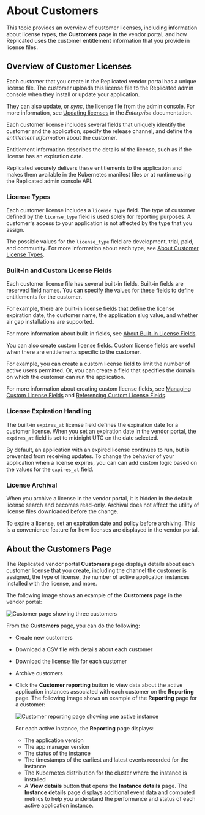 # About Customers

This topic provides an overview of customer licenses, including information about license types, the **Customers** page in the vendor portal, and how Replicated uses the customer entitlement information that you provide in license files.

## Overview of Customer Licenses

Each customer that you create in the Replicated vendor portal has a unique license
file. The customer uploads this license file to the Replicated admin console when
they install or update your application.

They can also update, or _sync_, the license file from the admin console. For more
information, see [Updating licenses](../enterprise/updating-licenses) in the _Enterprise_
documentation.

Each customer license includes several fields that uniquely identify the customer
and the application, specify the release channel, and define the _entitlement information_
about the customer.

Entitlement information describes the details of the license, such as if the license
has an expiration date.

Replicated securely delivers these entitlements to the application and makes them
available in the Kubernetes manifest files or at runtime using the Replicated admin
console API.

### License Types

Each customer license includes a `license_type` field. The type of customer defined
by the `license_type` field is used solely for reporting purposes. A customer's
access to your application is not affected by the type that you assign.

The possible values for the `license_type` field are development, trial, paid, and
community. For more information about each type, see [About Customer License Types](licenses-about-types).
### Built-in and Custom License Fields

Each customer license file has several built-in fields. Built-in fields are reserved
field names. You can specify the values for these fields to define entitlements
for the customer.

For example, there are built-in license fields that define the license expiration
date, the customer name, the application slug value, and whether air gap installations
are supported.

For more information about built-in fields, see [About Built-in License Fields](licenses-using-builtin-fields).

You can also create custom license fields. Custom license fields are useful when
there are entitlements specific to the customer.

For example, you can create a custom license field to limit the number of active
users permitted. Or, you can create a field that specifies the domain on which
the customer can run the application.

For more information about creating custom license fields, see [Managing Custom License Fields](licenses-adding-custom-fields)
and [Referencing Custom License Fields](licenses-referencing-fields).

### License Expiration Handling

The built-in `expires_at` license field defines the expiration date for a customer license. When you set an expiration date in the vendor portal, the `expires_at` field is set to midnight UTC on the date selected.

By default, an application with an expired license continues to run, but is prevented from receiving updates. To change the behavior of your application when a license expires, you can can add custom logic based on the values for the `expires_at` field.

### License Archival

When you archive a license in the vendor portal, it is hidden in the default license
search and becomes read-only. Archival does not affect the utility of license files
downloaded before the change.

To expire a license, set an expiration date and policy before archiving.
This is a convenience feature for how licenses are displayed in the vendor portal.

## About the Customers Page

The Replicated vendor portal **Customers** page displays details about each customer license that you create, including the channel the customer is assigned, the type of license, the number of active application instances installed with the license, and more.

The following image shows an example of the **Customers** page in the vendor portal:

![Customer page showing three customers](/images/customer-page.png)

From the **Customers** page, you can do the following:
* Create new customers
* Download a CSV file with details about each customer
* Download the license file for each customer
* Archive customers
* Click the **Customer reporting** button to view data about the active application instances associated with each customer on the **Reporting** page. The following image shows an example of the **Reporting** page for a customer:

   ![Customer reporting page showing one active instance](/images/customer-reporting-page.png)

  For each active instance, the **Reporting** page displays:
  * The application version 
  * The app manager version
  * The status of the instance
  * The timestamps of the earliest and latest events recorded for the instance
  * The Kubernetes distribution for the cluster where the instance is installed
  * A **View details** button that opens the **Instance details** page. The **Instance details** page displays additional event data and computed metrics to help you understand the performance and status of each active application instance.

   
